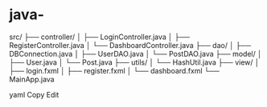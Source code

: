 # java-

src/
├── controller/
│ ├── LoginController.java
│ ├── RegisterController.java
│ └── DashboardController.java
├── dao/
│ ├── DBConnection.java
│ ├── UserDAO.java
│ └── PostDAO.java
├── model/
│ ├── User.java
│ └── Post.java
├── utils/
│ └── HashUtil.java
├── view/
│ ├── login.fxml
│ ├── register.fxml
│ └── dashboard.fxml
└── MainApp.java

yaml
Copy
Edit
